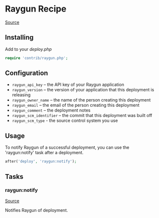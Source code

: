 <!-- DO NOT EDIT THIS FILE! -->
<!-- Instead edit contrib/raygun.php -->
<!-- Then run bin/docgen -->

# Raygun Recipe

[Source](/contrib/raygun.php)



## Installing

Add to your _deploy.php_

```php
require 'contrib/raygun.php';
```

## Configuration

- `raygun_api_key` – the API key of your Raygun application
- `raygun_version` – the version of your application that this deployment is releasing
- `raygun_owner_name` – the name of the person creating this deployment
- `raygun_email` – the email of the person creating this deployment
- `raygun_comment` – the deployment notes
- `raygun_scm_identifier` – the commit that this deployment was built off
- `raygun_scm_type` - the source control system you use

## Usage

To notify Raygun of a successful deployment, you can use the 'raygun:notify' task after a deployment.

```php
after('deploy', 'raygun:notify');
```



## Tasks

### raygun:notify
[Source](https://github.com/deployphp/deployer/blob/master/contrib/raygun.php#L34)

Notifies Raygun of deployment.




